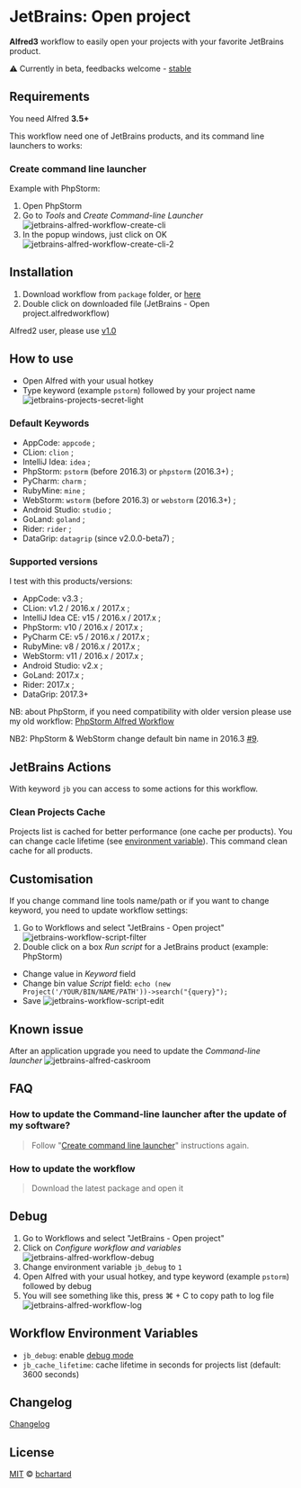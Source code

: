 JetBrains: Open project
========================

__Alfred3__ workflow to easily open your projects with your favorite JetBrains product.

⚠ Currently in beta, feedbacks welcome - [stable](https://github.com/bchatard/jetbrains-alfred-workflow/tree/v1.0)


## Requirements
You need Alfred __3.5+__

This workflow need one of JetBrains products, and its command line launchers to works:


### Create command line launcher
Example with PhpStorm:

1. Open PhpStorm
2. Go to _Tools_ and _Create Command-line Launcher_
![jetbrains-alfred-workflow-create-cli](https://raw.githubusercontent.com/bchatard/jetbrains-alfred-workflow/master/doc/img/requirement/jetbrains-alfred-workflow-create-cli.png)
3. In the popup windows, just click on OK
![jetbrains-alfred-workflow-create-cli-2](https://raw.githubusercontent.com/bchatard/jetbrains-alfred-workflow/master/doc/img/requirement/jetbrains-alfred-workflow-create-cli-2.png)


## Installation
1. Download workflow from `package` folder, or [here](https://github.com/bchatard/jetbrains-alfred-workflow/blob/master/package/JetBrains%20-%20Open%20project.alfredworkflow?raw=true)
2. Double click on downloaded file (JetBrains - Open project.alfredworkflow)

Alfred2 user, please use [v1.0](https://github.com/bchatard/jetbrains-alfred-workflow/tree/v1.0)


## How to use
* Open Alfred with your usual hotkey
* Type keyword (example `pstorm`) followed by your project name
![jetbrains-projects-secret-light](https://raw.githubusercontent.com/bchatard/jetbrains-alfred-workflow/master/doc/img/jetbrains-projects-secret-light.png)


### Default Keywords
 * AppCode: `appcode` ;
 * CLion: `clion` ;
 * IntelliJ Idea: `idea` ;
 * PhpStorm: `pstorm` (before 2016.3) or `phpstorm` (2016.3+) ;
 * PyCharm: `charm` ;
 * RubyMine: `mine` ;
 * WebStorm: `wstorm` (before 2016.3) or `webstorm` (2016.3+) ;
 * Android Studio: `studio` ;
 * GoLand: `goland` ;
 * Rider: `rider` ;
 * DataGrip: `datagrip` (since v2.0.0-beta7) ;


### Supported versions
I test with this products/versions:

* AppCode: v3.3 ;
* CLion: v1.2 / 2016.x / 2017.x  ;
* IntelliJ Idea CE: v15 / 2016.x / 2017.x  ;
* PhpStorm: v10 / 2016.x / 2017.x  ;
* PyCharm CE: v5 / 2016.x / 2017.x  ;
* RubyMine: v8 / 2016.x / 2017.x  ;
* WebStorm: v11 / 2016.x / 2017.x  ;
* Android Studio: v2.x ;
* GoLand: 2017.x ; 
* Rider: 2017.x ;
* DataGrip: 2017.3+

NB: about PhpStorm, if you need compatibility with older version please use my old workflow: [PhpStorm Alfred Workflow](https://github.com/bchatard/phpstorm-alfred-workflow)

NB2: PhpStorm & WebStorm change default bin name in 2016.3 [#9](https://github.com/bchatard/jetbrains-alfred-workflow/issues/9).


## JetBrains Actions

With keyword `jb` you can access to some actions for this workflow.

### Clean Projects Cache
Projects list is cached for better performance (one cache per products). You can change cacle lifetime (see [environment variable](#workflow-environment-variables)). This command clean cache for all products.


## Customisation
If you change command line tools name/path or if you want to change keyword, you need to update workflow settings:

1. Go to Workflows and select "JetBrains - Open project"
![jetbrains-workflow-script-filter](https://raw.githubusercontent.com/bchatard/jetbrains-alfred-workflow/master/doc/img/customisation/jetbrains-workflow-script-filter.png)
2. Double click on a box _Run script_ for a JetBrains product (example: PhpStorm)
  * Change value in _Keyword_ field
  * Change bin value _Script_ field: `echo (new Project('/YOUR/BIN/NAME/PATH'))->search("{query}");`
  * Save
![jetbrains-workflow-script-edit](https://raw.githubusercontent.com/bchatard/jetbrains-alfred-workflow/master/doc/img/customisation/jetbrains-workflow-script-edit.png)


## Known issue
After an application upgrade you need to update the _Command-line launcher_
![jetbrains-alfred-caskroom](https://raw.githubusercontent.com/bchatard/jetbrains-alfred-workflow/master/doc/img/jetbrains-alfred-update.png)


## FAQ

### How to update the Command-line launcher after the update of my software?
> Follow "[Create command line launcher](#create-command-line-launcher)" instructions again.

### How to update the workflow
> Download the latest package and open it

## Debug

1. Go to Workflows and select "JetBrains - Open project"
2. Click on _Configure workflow and variables_
![jetbrains-alfred-workflow-debug](https://raw.githubusercontent.com/bchatard/jetbrains-alfred-workflow/master/doc/img/debug/jetbrains-alfred-workflow-debug.png)
3. Change environment variable `jb_debug` to `1`
4. Open Alfred with your usual hotkey, and type keyword (example `pstorm`) followed by debug
5. You will see something like this, press ⌘ + C to copy path to log file
![jetbrains-alfred-workflow-log](https://raw.githubusercontent.com/bchatard/jetbrains-alfred-workflow/master/doc/img/debug/jetbrains-alfred-workflow-log.png)


## Workflow Environment Variables
* `jb_debug`: enable [debug mode](#debug)
* `jb_cache_lifetime`: cache lifetime in seconds for projects list (default: 3600 seconds)


## Changelog
[Changelog](CHANGELOG.md)

## License

[MIT](LICENSE) © [bchartard](https://github.com/bchatard)
